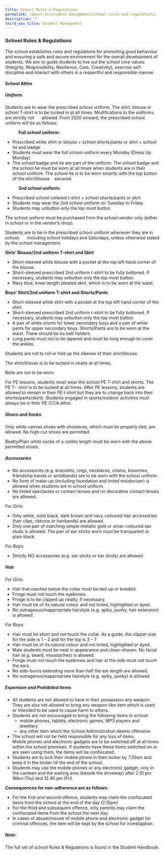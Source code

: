 ```yaml
---
title: School Rules & Regulations
permalink: /about-us/student-management/school-rules-and-regulations/
description: ""
third_nav_title: Student Management
---
```

### **School Rules & Regulations**
The school establishes rules and regulations for promoting good behaviour and ensuring a safe and secure environment for the overall development of students. We aim to guide students to live out the school core values (Integrity, Responsibility, Resilience, Care, Creativity), exercise self-discipline and interact with others in a respectful and responsible manner.

#### **School Attire**
##### **Uniform**
Students are to wear the prescribed school uniform. The shirt, blouse or school T-shirt is to be tucked in at all times. Modifications to the uniforms are strictly not      allowed. From 2020 onward, the prescribed school uniform will be as follows:

           **Full school uniform:**
*   Prescribed white shirt or blouse + school shorts/pants or skirt + school tie and badge
*   Students must wear the full school uniform every Monday (Dress Up Monday)
*   The school badge and tie are part of the uniform. The school badge and the school tie must be worn at all times when students are in their school uniform. The school tie is to be worn smartly with the top button of the shirt/blouse    secured.

           **2nd school uniform:**				 
*   Prescribed school collared t-shirt + school shorts/pants or skirt
*   Students may wear the 2nd school uniform on Tuesday to Friday
*   Students may unbutton only the top most button

The school uniform must be purchased from the school vendor only (either in school or in the vendor’s shop).

Students are to be in the prescribed school uniform whenever they are in school,      including school holidays and Saturdays, unless otherwise stated by the school management.

**Girls’ Blouse/2nd uniform T-shirt and Skirt**

*   Short-sleeved white blouse with a pocket at the top left hand corner of the blouse.
*   Short-sleeved prescribed 2nd uniform t-shirt to be fully buttoned. If necessary, students may unbutton only the top most button.
*   Navy blue, knee-length pleated skirt, which is to be worn at the waist.

**Boys’ Shirt/2nd uniform T-shirt and Shorts/Pants**
*   Short-sleeved white shirt with a pocket at the top left hand corner of the shirt.
*   Short-sleeved prescribed 2nd uniform t-shirt to be fully buttoned. If necessary, students may unbutton only the top most button.
*   A pair of white shorts for lower secondary boys and a pair of white pants for upper secondary boys. Shorts/Pants are to be worn at the waist. There should be no belt holders.
*   Long pants must not to be tapered and must be long enough to cover the ankles.

Students are not to roll or fold up the sleeves of their shirt/blouse.

The shirt/blouse is to be tucked in neatly at all times.

Belts are not to be worn.

For PE lessons, students must wear the school PE T-shirt and shorts. The PE T-  shirt is to be tucked at all times. After PE lessons, students are allowed to remain in their PE t-shirt but they are to change back into their shorts/pants/skirts. Students engaged in sports/outdoor activities must always be in their PE /CCA attire.

##### **Shoes and Socks**
Only white canvas shoes with shoelaces, which must be properly tied, are allowed. No high-cut shoes are permitted.

Beatty/Plain white socks of a visible length must be worn with the above permitted shoes.

##### **Accessories**
*   No accessories (e.g. bracelets, rings, necklaces, chains, brooches, friendship bands or wristbands) are to be worn with the school uniform. 
*   No form of make-up (including foundation and tinted moisturiser) is allowed when students are in school uniform. 
*   No tinted spectacles or contact lenses and no decorative contact lenses are allowed.

_For Girls:_
*   Only white, solid black, dark brown and navy coloured hair accessories (hair clips, ribbons or hairbands) are allowed. 
*   Only one pair of matching simple metallic gold or silver-coloured ear studs is allowed. The pair of ear sticks worn must be transparent or plain black.

_For Boys:_
*   Strictly NO accessories (e.g. ear sticks or ear studs) are allowed.

##### **Hair**
_For Girls:_
*   Hair that reaches below the collar must be tied up or braided. 
*   Fringe must not touch the eyebrows. 
*   Fringe is to be clipped up neatly, if necessary. 
*   Hair must be of its natural colour and not tinted, highlighted or dyed. 
*   No outrageous/inappropriate hairstyle (e.g. spiky, punky, hair extension) is allowed.

_For Boys:_
*   Hair must be short and not touch the collar. As a guide, the clipper size for the side is 1 – 2 and for the top is 3 – 7
*   Hair must be of its natural colour and not tinted, highlighted or dyed. 
*   Male students must be neat in appearance and clean-shaven. No facial hair (e.g. beard, moustaches) is allowed. 
*   Fringe must not touch the eyebrows and hair at the side must not touch the ears. 
*   No side-burns extending more than half the ear length are allowed. 
*   No outrageous/inappropriate hairstyle (e.g. spiky, punky) is allowed.

##### **Expensive and Prohibited Items**
*   All students are not allowed to have in their possession any weapon. They are also not allowed to bring any weapon-like item which is used or intended to be used to cause harm to others. 
*   Students are not encouraged to bring the following items to school: 
    *   mobile phones, tablets, electronic games, MP3 players and jewellery 
    *   any other item which the School Administration deems offensive. 
*   The school will not be held responsible for any loss of items.<br>
Mobile phones and electronic gadgets are to be switched off at all times within the school premises. If students have these items switched on or are seen using them, the items will be confiscated.
*   Students are to lock their mobile phone in their locker by 7.30am and keep it in the locker till the end of the school.
*   Students may use the mobile phones or any electronic gadget, only in the canteen and the waiting area (beside the driveway) after 2.10 pm (Mon-Thu) and 12.40 pm (Fri).

**Consequences for non-adherence are as follows:**
*   For the first and second offence, students may claim the confiscated items from the school at the end of the day (2.10pm)
*   For the third and subsequent offence, only parents may claim the confiscated items from the school the next day.
*   In cases of abuse/misuse of mobile phone and electronic gadget for criminal offences, the item will be kept by the school for investigation.

##### **Note:**
The full set of school Rules & Regulations is found in the Student Handbook.



